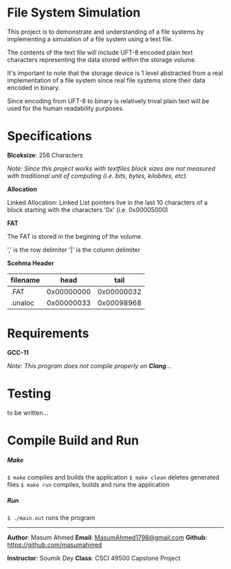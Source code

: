 # File System Simulation

This project is to demonstrate and understanding of a file systems by implementing a simulation of a file system using a text file.

The contents of the text file will include UFT-8 encoded plain text characters representing the data stored within the storage volume.

It's important to note that the storage device is 1 level abstracted from a real implementation of a file system since real file systems store their data encoded in binary.

Since encoding from UFT-8 to binary is relatively trival plain text will be used for the human readability purposes.

# Specifications
**Blcoksize**: 256 Characters

*Note: Since this project works with textfiles block sizes are not measured with traditional unit of computing (i.e. bits, bytes, kilobites, etc).*

**Allocation** 

Linked Allocation: Linked List pointers live in the last 10 characters of a block starting with the characters '0x' (i.e. 0x00005000)

**FAT**

The FAT is stored in the begining of the volume.

',' is the row delimiter
'|' is the column delimiter

**Scehma Header**

| filename | head | tail |
| - | - | - |
| .FAT | 0x00000000 | 0x00000032 |
| .unaloc | 0x00000033 | 0x00098968 |


# Requirements
**GCC-11**

*Note: This program does not compile properly on **Clang**...*

# Testing
to be written...

# Compile Build and Run

##### Make
`$ make` compiles and builds the application
`$ make clean` deletes generated files
`$ make run` compiles, builds and runs the application
<!-- `$ make test` compiles, builds and runs the application with test -->


##### Run
`$ ./main.out` runs the program

<hr>

**Author**: Masum Ahmed
**Email**: MasumAhmed1798@gmail.com
**Github**: https://github.com/masumahmed

**Instructor**: Soumik Dey
**Class**: CSCI 49500 Capstone Project
